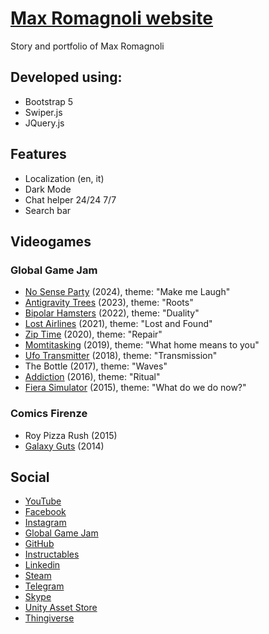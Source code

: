# [Max Romagnoli website](https://www.maxromagnoli.com)
Story and portfolio of Max Romagnoli

## Developed using:
- Bootstrap 5
- Swiper.js
- JQuery.js

## Features
- Localization (en, it)
- Dark Mode
- Chat helper 24/24 7/7
- Search bar

## Videogames

### Global Game Jam
- [No Sense Party](https://globalgamejam.org/games/2024/no-sense-party-8) (2024), theme: "Make me Laugh"
- [Antigravity Trees](https://v3.globalgamejam.org/2023/games/antigravity-trees) (2023), theme: "Roots"
- [Bipolar Hamsters](https://v3.globalgamejam.org/2022/games/bipolar-hamsters-0) (2022), theme: "Duality"
- [Lost Airlines](https://v3.globalgamejam.org/2021/games/lost-airlines-0) (2021), theme: "Lost and Found"
- [Zip Time](https://v3.globalgamejam.org/2020/games/zip-time-1) (2020), theme: "Repair"
- [Momtitasking](https://v3.globalgamejam.org/2019/games/momtitasking) (2019), theme: "What home means to you"
- [Ufo Transmitter](https://v3.globalgamejam.org/2018/games/ufo-transmitter) (2018), theme: "Transmission"
- The Bottle (2017), theme: "Waves"
- [Addiction](https://v3.globalgamejam.org/2016/games/addiction) (2016), theme: "Ritual"
- [Fiera Simulator](https://v3.globalgamejam.org/2015/games/fiera-simulator) (2015), theme: "What do we do now?"

### Comics Firenze
- Roy Pizza Rush (2015)
- [Galaxy Guts](https://www.maxromagnoli.com/PDF/GalaxyGuts.pdf) (2014)

## Social
- [YouTube](https://www.youtube.com/channel/UCsx0S6vuZdqP-4aCEpQPk0g)
- [Facebook](https://www.facebook.com/massimo.romagnoli)
- [Instagram](https://www.instagram.com/maxromagnoli)
- [Global Game Jam](https://v3.globalgamejam.org/users/massimo-romagnoli)
- [GitHub](https://github.com/MaxRomagnoli)
- [Instructables](https://www.instructables.com/member/MaxRomagnoli/)
- [Linkedin](https://it.linkedin.com/in/max-romagnoli?trk=public_profile_browsemap-profile)
- [Steam](https://steamcommunity.com/id/maxromagnoli/)
- [Telegram](https://t.me/maxromagnoli)
- [Skype](skype:maxromagnoli?chat)
- [Unity Asset Store](https://assetstore.unity.com/publishers/30573)
- [Thingiverse](https://www.thingiverse.com/maxromagnoli/designs)